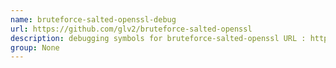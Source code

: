 ```yaml
---
name: bruteforce-salted-openssl-debug
url: https://github.com/glv2/bruteforce-salted-openssl
description: debugging symbols for bruteforce-salted-openssl URL : https://github.com/glv2/bruteforce-salted-openssl Groups : None
group: None
---
```

